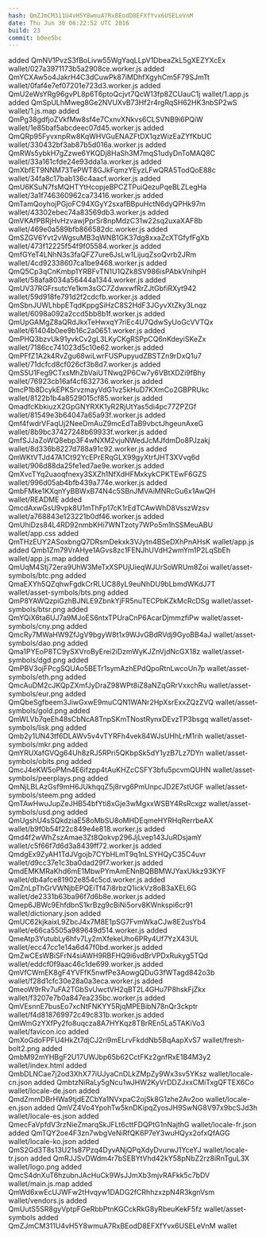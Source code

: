 ```yaml
---
hash: QmZJmCM311U4vH5Y8wmuA7RxBEodD8EFXfYvx6USELeVnM
date: Thu Jun 30 06:22:52 UTC 2016
build: 23
commit: b0ee5bc
---
```


added QmNV1PvzS3fBoLivw55WgYaqLLpV1DbeaZkL5gXEZYXcEx wallet/027a3971173b5a2908ce.worker.js
added QmYCXAw5o4JakrH4C3dCuwPk87iMDhfXgyhCm5F79SJmTt wallet/0faf4e7ef07201e723d3.worker.js
added QmU2eWsYRg96gvPL8p6T6ptoQcjvt7QcW13fp8ZCUauC1j wallet/1.app.js
added QmSpULhMweg8Ge2NVUXvB73Hf2r4rgRqSH62HK3nbSP2wS wallet/1.js.map
added QmPg38gdfjoZVkfMw8sf4e7CxnvXNkvs6CLSVNB9i6PQiW wallet/1e85baf5abcdeec07d45.worker.js
added QmQRp95FyvxnpRw8KqWHVGuENAZFtDX1qzWizEaZYfKbUC wallet/330432bf3ab87b5d016a.worker.js
added QmRWs5ybkH7gZzwe6YKQDj8HaSh3M7mqS1udyDnToMAQ8C wallet/33a161cfde24e93dda1a.worker.js
added QmXbfET9NNM73TePWT8GJkFqmzYEyzLFwQRA5TodQoE88c wallet/34fa8c17bab136c4aacf.worker.js
added QmU6KSuN7fsMQHTYtHcopjeBPCZTPuiQezuPqeBLZLegHa wallet/3a1f746360962ca73416.worker.js
added QmTamQoyhojPGjoFC94XGyY2sxafBBpuHctN6dyQPHk97m wallet/43302ebec74a83569db3.worker.js
added QmVKAfPBRjHvHzvawjPprSr8npMdzC31w22sq2uxaXAF8b wallet/469e0a589bfb866582dc.worker.js
added QmSZGV6Yvt2vWgsuMB3qWNB1GK37dg8xxaZcXTGfyfFgXb wallet/473f12225f54f9f05584.worker.js
added QmfGYeT4LNhN3s3faQFZ7ure6JsLw1LijuqZsoQvrb2JRm wallet/4cd92338607ca1be9468.worker.js
added QmQ5Cp3qCnKmbp1YRBFvTN1U1QZk8SV986isPAbkVnihpH wallet/58afa8034a56444a1344.worker.js
added QmUV37RGFrsutcYe1km3sGC7ZdwxwfRrZJtGbfiRXyt942 wallet/59d918fe791d2f2cdcfb.worker.js
added QmSbnJUWLhbpETqdKppgSiHzC8S2HdF3JGyvXtZky3Lnqz wallet/6098a092a2ccd5bb8b1f.worker.js
added QmUpGAMgZ8aQRdJkxTeHwxqY7riEc4U7QdwSyUoGcVVTQx wallet/61404b0ee9b16c2a0651.worker.js
added QmPHQ3bzvUk91yvkCv2gL3LKyCKgRSPpCQ6nKdeyiSKeZx wallet/7186cc741023d5c10e62.worker.js
added QmPFfZ1A2k4RvZgu68wiLwrFUSPupyudZBSTZn9rDxQ1u7 wallet/71dcfcd8cf026cf3b8d7.worker.js
added QmS5U1Feg9CTxsMhZbVaiUTNwq2P6Cw7y6VBtXDZi9fBhy wallet/76923cb16af4cf632736.worker.js
added QmcP1b8DcykEPKSrvzmayVdG1vz5kHuD7KXmCo2GBPRUkc wallet/8122b1b4a8529015cf85.worker.js
added QmadfcKbkiuzX2GpGNYRXK1yR2RjUtYas5di4pc77ZPZGf wallet/81549e3b64047a65a93f.worker.js
added Qmf4fwdrVFaqUj2NeeDmAuZ9mcEdTaB9vbctJhgeunAxeG wallet/8b9bc37427248b69933f.worker.js
added QmfSJJaZoWQ8ebp3F4wNXM2vjuNWedJcMJfdmDo8PJzakj wallet/8d336b8227d788a91c92.worker.js
added QmWKtVTJd47A1Ct92YcEPrERqGLX99gyXtrfJHT3XVvq6d wallet/906d88da25fe1ed7ae9e.worker.js
added QmXvcTYq2uaoqfnexy3SXZh1NfXdHFMxkykCPKTEwF6GZS wallet/996d05ab4bfb439a774e.worker.js
added QmbFMke1KXqnYyBBWxB74N4c5SBnJMVAiMNRcGu6x1AwQH wallet/README
added QmcdAxwGsU9vpk8U1mThFp17cK1rEdTCAwWhD8VsszWzsv wallet/a768843e123221b0df46.worker.js
added QmUhiDzs84L4RD92nmbKHi7WNTzoty7WPo5m1hSSMeuABU wallet/app.css
added QmTHzEUY2ASoxbngQ7DRsmDekxk3VJytn4BSeDXhPnAHsK wallet/app.js
added Qmb1Zm79VrAHye1AGvs8zc1FENJhUVdH2wmYm1P2LqSbEh wallet/app.js.map
added QmUqM4Stj72era9UhW3MeTxXSPUjUieqWJUrSoWRUm8Zoi wallet/asset-symbols/btc.png
added QmaEXYh5QZqhwFgdkCrRLUC88yL9euNhDU9bLbmdWKdJ7T wallet/asset-symbols/bts.png
added QmP8YAWQzpiGzhBJNLE9ZbnkYjFR5nuTECPbKZkMcRcDSg wallet/asset-symbols/btsr.png
added QmYQiX6ta6UJ7a9MJoES6ntxTPUraCnP6AcarDjmmzfiPw wallet/asset-symbols/cny.png
added QmcRy7MWaHW9ZfJgV9bgyW8t1x9WJvGBdRVdj9GyoBB4aJ wallet/asset-symbols/dao.png
added Qma1PYEoP8TC9ySXVroByErei2iDzmWyKJZnVjdNcGX18z wallet/asset-symbols/dgd.png
added QmPBV3ojFPcgSQUAo5BETr1symAzhEPdQpoRtnLwcoUn7p wallet/asset-symbols/eth.png
added QmcAuDM2cJKQpZXmfJyDraZ98WPt8iZ8aNZqGRrVxxchRu wallet/asset-symbols/eur.png
added QmQbeSgfbeem3JiwGxwE9muCQN1WANr2HpXsrExxZQzZVQ wallet/asset-symbols/gold.png
added QmWLVb7qeEh48sCbNcA8TnpSKmTNostRynxDEvzTP3bsgq wallet/asset-symbols/lisk.png
added Qmb2y1UN43tf6DLAWv5v4vTYRFh4vek84WJsUHhLrM1rih wallet/asset-symbols/mkr.png
added QmYRUXafGVQg64Uh8zRJ5RPri5QKbpSk5dY1yzB7Lz7DYn wallet/asset-symbols/obits.png
added QmcJ4eKW5oPMn4E6ifzpp4tAuKHZcCSFY3bfu5pcvmQUHN wallet/asset-symbols/peerplays.png
added QmNjLBLAzGsf9mH6JUkhqqZ5j8rvg6PmUnpcJD2E7stUGF wallet/asset-symbols/steem.png
added QmTAwHwuJupZeJHB54bfYti8xGje3wMgxxWSBY4RsRcxgz wallet/asset-symbols/usd.png
added QmUgshU4sSQkdziaE58oMbSU8oMHDEqmeHYRHqRerrbeAX wallet/b9f0b54f22c849e4e818.worker.js
added Qmd4f2wWhZszAmae3Zt8Qokvp296JjLvep143JuRDsjamY wallet/c5f66f7d6d3a8439ff72.worker.js
added QmdgEx9ZyAH1TdJVgojb7CYbHLmT9q1nLSYHQyC35C4uvr wallet/d9cc37e1c3ba0dad29f7.worker.js
added QmdEMKMRaKhd6mE1MbwPYmAmENnBQBBMWJYaxUkkz93KYF wallet/db4afce81902e854c5cd.worker.js
added QmZnLpThGrVWNjbEPQEiTf47i8rbzQ1ickVz8oB3aXEL6G wallet/de2331b63ba96f7d6b8e.worker.js
added Qmep6JBWc9EhfdbnS1krBzg9cBiNi5orv8KWnkspi6cr91 wallet/dictionary.json
added QmUC62kjkaixL9ZbcJ4x7M8E1pSG7FvmWkaCJw8E2usYb4 wallet/e66ca5505a989649d514.worker.js
added QmeAtp3YutubLy6hfv7Ly2mXfekeUho6PRy4Uf7YzX43UL wallet/ecc47cc1e14a6d47f0bd.worker.js
added QmZwCEsWBiSFrN4siAWH9RBFHQ9i6vdBrVPDxRukyg5TQd wallet/eddcf0f9aac46c1de699.worker.js
added QmVfCWmEK8gF4YVFfK5nwfPe3AowgQDuG3fWTagd842o3b wallet/f28d1cfc30e28a0a3eca.worker.js
added QmeoW9rRv7uFA2TGbSvUwctVH2qBT2L4GHu7P8hskFjZkx wallet/f3207e7b0a847ea235bc.worker.js
added QmVEsnnE7busEo7xcNtFNKYY5RjqMPEBibN78nQr3ckptr wallet/f4d818769972c49c831b.worker.js
added QmWmGzYXfPy2fo8uqcza8A7HYKqz8TBrREn5La5TAKiVo3 wallet/favicon.ico
added QmXoGdoFPFU4HkZt7djCJ2ri9mELrvFkddNb5BqAapXvS7 wallet/fresh-bolt2.png
added QmbM92mYHBgF2U17UWJbp65b62CctFKz2gnfRxE1B4M3y2 wallet/index.html
added QmbDLNCae7j2od3XhX77iUJyaCnDLkZMpZy9Wx3sv5YKsz wallet/locale-cn.json
added QmbtzNiRaLy5gNcu1wJHW2KyVrDDZJxxCMiTxgQFTEX6Co wallet/locale-de.json
added QmdZmmDBrHWa9tjdEZCbYa1NVxpaC2ojSk8G1zhe2Av2oo wallet/locale-en.json
added QmVZ4Vo4YpohTw5knDKipqZyosJH9SwNG8V97x9bcSJd3h wallet/locale-es.json
added QmecFaVpfdV3rzNieZmarqSkJFLt6cttFDQPtG1nNajthG wallet/locale-fr.json
added QmTQY2oe4F3zn7wbgVeNiRfQK6P7eY3wuHQyx2ofxQfAGG wallet/locale-ko.json
added QmS2Gd3T8s13U21s87Pzq4DyvANjQPqXdyDvurwJ1YceYJ wallet/locale-tr.json
added QmRJJSvDWdm4r7bSEBYtVhd42kY58pNbZ2rz8iRnTguL3X wallet/logo.png
added QmcS4dnXuT6hzubnJAcHuCk9WsJJmXb3mjvRAFkk5c7bDV wallet/main.js.map
added QmWd6xwEcUJWFw2tHvqyw1DADG2fCRhhzxzpN4R3kgnVsm wallet/vendors.js
added QmUutS5SR8gyVptpFGeRbbPtnKGCckRkG8yRbeuKekF5fz wallet/asset-symbols
added QmZJmCM311U4vH5Y8wmuA7RxBEodD8EFXfYvx6USELeVnM wallet
